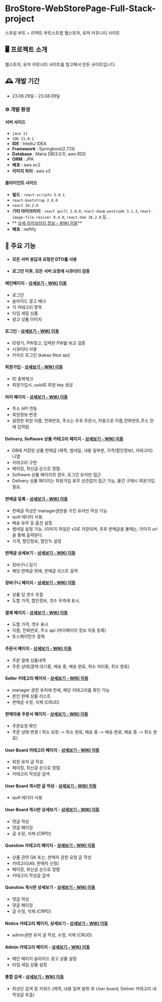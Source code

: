 # BroStore-WebStorePage-Full-Stack-project
스프링 부트 + 리액트 부트스트랩 웹스토어, 유저 커뮤니티 사이트

## 🖥️ 프로젝트 소개
웹스토어, 유저 커뮤니티 사이트를 참고해서 만든 사이트입니다.
<br>


## 🕰️ 개발 기간
* 23.06.29일 - 23.08.09일

### ⚙️ 개발 환경

#### 서버 사이드
- `java 11`
- `JDK 11.0.2`
- **IDE** : IntelliJ IDEA
- **Framework** : Springboot(2.7.13)
- **Database** : Maria DB(3.0.1), aws RDS
- **ORM** : JPA
- **배포** : aws ec2
- **이미지 처리** : aws s3


#### 클라이언트 사이드
- **빌드** : `react-scripts 5.0.1`
- `react-bootstrap 2.8.0`
- `react 18.2.0`
- **기타 라이브러리** : `react quill 2.0.0`, `react-daum-postcode 3.1.3`, `react-image-file-resizer 0.4.8`, `react-dom 18.2.0` 등..
- ** <a href="" >상세 라이브러리 정보 - WIKI 이동</a>**
- **배포** : neflify


## 📌 주요 기능

- #### 모든 서버 응답과 요청은 DTO를 사용
- #### 로그인 이후, 모든 서버 요청에 시큐리티 검증

#### 메인페이지  - <a href="" >상세보기 - WIKI 이동</a>
- 로그인
- 슬라이드 광고 배너
- 각 카테고리 항목
- 타임 세일 상품
- 광고 상품 이미지

#### 로그인 - <a href="https://github.com/gamjagogi/hjStore/wiki/%EC%A3%BC%EC%9A%94-%EA%B8%B0%EB%8A%A5-%EC%86%8C%EA%B0%9C(Login,Join)" >상세보기 - WIKI 이동</a>
- ID찾기, PW찾고, 입력된 PW를 비교 검증
- 시큐리티 사용
- 카카오 로그인 (kakao Rest api)

#### 회원가입 - <a href="https://github.com/gamjagogi/hjStore/wiki/%EC%A3%BC%EC%9A%94-%EA%B8%B0%EB%8A%A5-%EC%86%8C%EA%B0%9C(Login,Join)" >상세보기 - WIKI 이동</a>
- ID 중복체크
- 회원가입시, uuid로 회원 key 생성

#### 마이 페이지 - <a href="" >상세보기 - WIKI 이동</a>
- 주소 API 연동
- 회원정보 변경
- 설정한 회원 이름, 전화번호, 주소는 추후 주문시, 자동으로 이름,전화번호,주소 란에 입력됨.

#### Delivery, Software 상품 카테고리 페이지 - <a href="" >상세보기 - WIKI 이동</a>
- DB에 저장된 상품 판매글 (제목, 썸네일, 내용 일부분, 가격(할인정보), 카테고리) 나열
- 카테고리 구현
- 페이징, 최신글 순으로 정렬.
- Software 상품 페이지의 경우, 로그인 유저만 접근
- Delivery 상품 페이지는 회원가입 유무 상관없이 접근 가능, 물건 구매시 회원가입 필요.

#### 판매글 등록 - <a href="" >상세보기 - WIKI 이동</a>
- 판매글 작성은 manager권한을 가진 유저만 작성 가능
- quill 에디터 사용.
- 배송 유무 등 옵션 설정.
- 썸네일 설정 가능. (이미지 파일은 s3로 저장되며, 추후 판매글을 볼때는, 이미지 url을 통해 출력된다.
- 가격, 할인정보, 할인% 설정

#### 판매글 상세보기 - <a href="" >상세보기 - WIKI 이동</a>
- 장바구니 담기
- 해당 판매글 외에, 판매글 리스트 출력

#### 장바구니 페이지 - <a href="" >상세보기 - WIKI 이동</a>
- 상품 당 갯수 조절
- 도합 가격, 할인정보, 갯수 우측에 표시.

#### 결제 페이지 - <a href="" >상세보기 - WIKI 이동</a>
- 도합 가격, 갯수 표시
- 이름, 전화번호, 주소 api (마이페이지 정보 자동 등록)
- 토스페이먼츠 결제

#### 주문서 페이지 - <a href="" >상세보기 - WIKI 이동</a>
- 주문 결제 상품내역
- 주문 상태(결제 대기중, 배송 중, 배송 완료, 취소 처리중, 취소 완료)


#### Seller 카테고리 페이지 - <a href="" >상세보기 - WIKI 이동</a>
- manager 권한 유저에 한에, 해당 카테고리를 확인 가능
- 본인 판매 상품 리스트
- 판매글 수정, 삭제 (CRUD)

#### 판매자용 주문서 페이지 - <a href="" >상세보기 - WIKI 이동</a>
- 주문요청 확인
- 주문 상태 변경 ( 취소 요청 -> 취소 완료, 배송 중 -> 배송 완료, 배송 중 -> 취소 완료)


#### User Board 카테고리 페이지 - <a href="" >상세보기 - WIKI 이동</a>
- 회원 유저 글 작성.
- 페이징, 최신글 순으로 정렬.
- 카테고리 작성글 검색

#### User Board 게시판 글 작성 - <a href="" >상세보기 - WIKI 이동</a>
- quill 에디터 사용
  
#### User Board 게시판 상세보기 - <a href="" >상세보기 - WIKI 이동</a>
- 댓글 작성
- 댓글 페이징
- 글 수정, 삭제 (CRPD)

#### Question 카테고리 페이지 - <a href="" >상세보기 - WIKI 이동</a>
- 상품 관련 QA 또는, 판매자 권한 요청 글 작성
- 카테고리(All, 판매자 신청)
- 페이징, 최신글 순으로 정렬
- 카테고리 작성글 검색

#### Question 게시판 상세보기 - <a href="" >상세보기 - WIKI 이동</a>
- 댓글 작성
- 댓글 페이징
- 글 수정, 삭제 (CRPD) 

#### Notice 카테고리 페이지, 상세보기 - <a href="" >상세보기 - WIKI 이동</a>
- admin권한 유저 글 작성, 수정, 삭제 (CRUD)

#### Admin 카테고리 페이지  - <a href="" >상세보기 - WIKI 이동</a>
- 메인 페이지 슬라이드 광고 상품 설정
- 타임 세일 상품 설정

#### 통합 검색  - <a href="" >상세보기 - WIKI 이동</a>
- 최상단 검색 창 키워드 (제목, 내용 일부 발취 후 User board, Deliver 카테고리 내 작성글 추출)
